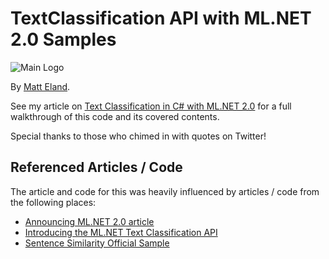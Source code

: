 # TextClassification API with ML.NET 2.0 Samples
![Main Logo](https://accessibleai.dev/img/ML_NET/A_Turtles.png)

By [Matt Eland](https://MattEland.dev).

See my article on [Text Classification in C# with ML.NET 2.0](https://accessibleai.dev/post/ml_net_2_0_text_classification/) for a full walkthrough of this code and its covered contents.

Special thanks to those who chimed in with quotes on Twitter!

## Referenced Articles / Code

The article and code for this was heavily influenced by articles / code from the following places:

- [Announcing ML.NET 2.0 article](https://devblogs.microsoft.com/dotnet/announcing-ml-net-2-0/#sentence-similarity-api)
- [Introducing the ML.NET Text Classification API](https://devblogs.microsoft.com/dotnet/introducing-the-ml-dotnet-text-classification-api-preview/)
- [Sentence Similarity Official Sample](https://github.com/dotnet/machinelearning-samples/blob/main/samples/csharp/getting-started/MLNET2/SentenceSimilarity/Program.cs)
